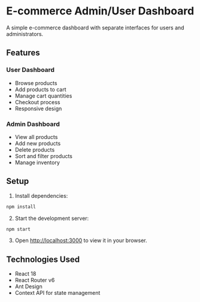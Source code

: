 # E-commerce Admin/User Dashboard

A simple e-commerce dashboard with separate interfaces for users and administrators.

## Features

### User Dashboard
- Browse products
- Add products to cart
- Manage cart quantities
- Checkout process
- Responsive design

### Admin Dashboard
- View all products
- Add new products
- Delete products
- Sort and filter products
- Manage inventory

## Setup

1. Install dependencies:
```bash
npm install
```

2. Start the development server:
```bash
npm start
```

3. Open [http://localhost:3000](http://localhost:3000) to view it in your browser.

## Technologies Used

- React 18
- React Router v6
- Ant Design
- Context API for state management
